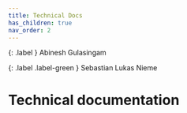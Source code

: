 ```yaml
---
title: Technical Docs
has_children: true
nav_order: 2
---
```


{: .label }
Abinesh Gulasingam 

{: .label .label-green }
Sebastian Lukas Nieme


# Technical documentation
